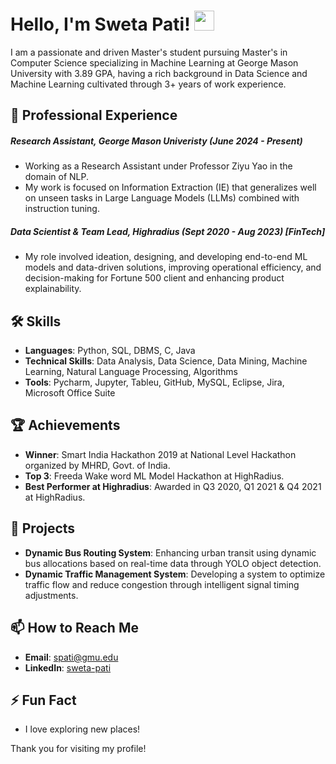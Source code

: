 <!--
## Hi there 👋
**swetapati22/swetapati22** is a ✨ _special_ ✨ repository because its `README.md` (this file) appears on your GitHub profile.

Here are some ideas to get you started:

- 🔭 I’m currently working on ...
- 🌱 I’m currently learning ...
- 👯 I’m looking to collaborate on ...
- 🤔 I’m looking for help with ...
- 💬 Ask me about ...
- 📫 How to reach me: ...
- 😄 Pronouns: ...
- ⚡ Fun fact: ...
-->

<h1 #align="center">
  Hello, I'm Sweta Pati! <img src="https://media.giphy.com/media/hvRJCLFzcasrR4ia7z/giphy.gif" width="32">
</h1>

I am a passionate and driven Master's student pursuing Master's in Computer Science specializing in Machine Learning at George Mason University with 3.89 GPA, having a rich background in Data Science and Machine Learning cultivated through 3+ years of work experience. 

## 💼 Professional Experience
##### Research Assistant, George Mason Univeristy (June 2024 - Present)
- Working as a Research Assistant under Professor Ziyu Yao in the domain of NLP.
- My work is focused on Information Extraction (IE) that generalizes well on unseen tasks in Large Language Models (LLMs) combined with instruction tuning.

##### Data Scientist & Team Lead, Highradius (Sept 2020 - Aug 2023) [FinTech]
- My role involved ideation, designing, and developing end-to-end ML models and data-driven solutions, improving operational efficiency, and decision-making for Fortune 500 client and enhancing product explainability.

## 🛠️ Skills
- **Languages**: Python, SQL, DBMS, C, Java
- **Technical Skills**: Data Analysis, Data Science, Data Mining, Machine Learning, Natural Language Processing, Algorithms
- **Tools**: Pycharm, Jupyter, Tableu, GitHub, MySQL, Eclipse, Jira, Microsoft Office Suite

## 🏆 Achievements
- **Winner**: Smart India Hackathon 2019 at National Level Hackathon organized by MHRD, Govt. of India.
- **Top 3**: Freeda Wake word ML Model Hackathon at HighRadius.
- **Best Performer at Highradius**: Awarded in Q3 2020, Q1 2021 & Q4 2021 at HighRadius.

## 🔭 Projects
- **Dynamic Bus Routing System**: Enhancing urban transit using dynamic bus allocations based on real-time data through YOLO object detection.
- **Dynamic Traffic Management System**: Developing a system to optimize traffic flow and reduce congestion through intelligent signal timing adjustments.

## 📫 How to Reach Me
- **Email**: [spati@gmu.edu](mailto:spati@gmu.edu)
- **LinkedIn**: [sweta-pati](https://linkedin.com/in/sweta-pati)

## ⚡ Fun Fact
- I love exploring new places!

Thank you for visiting my profile!
